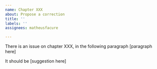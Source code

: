 ```yaml
---
name: Chapter XXX
about: Propose a correction
title: ''
labels: ''
assignees: matheusfacure

---
```

There is an issue on chapter XXX, in the following paragraph
[paragraph here]

It should be
[suggestion here]
